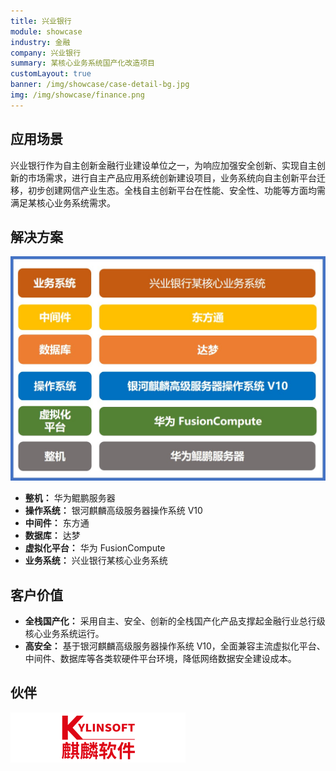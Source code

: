 ```yaml
---
title: 兴业银行
module: showcase
industry: 金融
company: 兴业银行
summary: 某核心业务系统国产化改造项目
customLayout: true
banner: /img/showcase/case-detail-bg.jpg
img: /img/showcase/finance.png
---
```


<div class="markdown">

## 应用场景

兴业银行作为自主创新金融行业建设单位之一，为响应加强安全创新、实现自主创新的市场需求，进行自主产品应用系统创新建设项目，业务系统向自主创新平台迁移，初步创建网信产业生态。全栈自主创新平台在性能、安全性、功能等方面均需满足某核心业务系统需求。

## 解决方案

<div align="center" class="case-img"><img src="./img2.jpg"/></div>

- **整机：** 华为鲲鹏服务器
- **操作系统：** 银河麒麟高级服务器操作系统 V10
- **中间件：** 东方通
- **数据库：** 达梦
- **虚拟化平台：** 华为 FusionCompute
- **业务系统：** 兴业银行某核心业务系统

## 客户价值

- **全栈国产化：** 采用自主、安全、创新的全栈国产化产品支撑起金融行业总行级核心业务系统运行。
- **高安全：** 基于银河麒麟高级服务器操作系统 V10，全面兼容主流虚拟化平台、中间件、数据库等各类软硬件平台环境，降低网络数据安全建设成本。

## 伙伴

<div><img src="./qiling.png"/></div>

</div>
